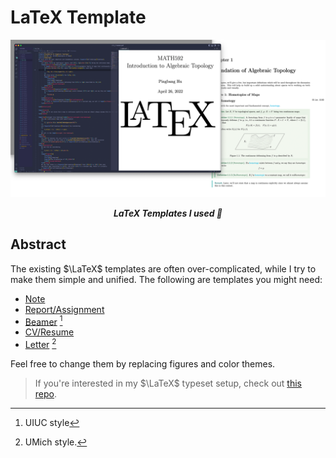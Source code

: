 # LaTeX Template

<p align="center">
	<img src="./preview.png"/>
</p>

<p align="center"><b><i>
	LaTeX Templates I used 📝
</i></b></p>

## Abstract

The existing $\LaTeX$ templates are often over-complicated, while I try to make them simple and unified. The following are templates you might need:

- [Note](./Note)
- [Report/Assignment](./Report)
- [Beamer](./Beamer) [^🌽]
- [CV/Resume](./CV)
- [Letter](./Letter) [^〽️]

[^🌽]: UIUC style
[^〽️]: UMich style.

Feel free to change them by replacing figures and color themes.

> If you're interested in my $\LaTeX$ typeset setup, check out [this repo](https://github.com/sleepymalc/VSCode-LaTeX-Inkscape).
